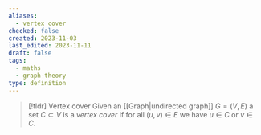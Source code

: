 ```yaml
---
aliases:
  - vertex cover
checked: false
created: 2023-11-03
last_edited: 2023-11-11
draft: false
tags:
  - maths
  - graph-theory
type: definition
---
```

>[!tldr] Vertex cover
>Given an [[Graph|undirected graph]] $G = (V,E)$ a set $C \subset V$ is a *vertex cover* if for all $(u,v) \in E$ we have $u \in C$ or $v \in C$.

